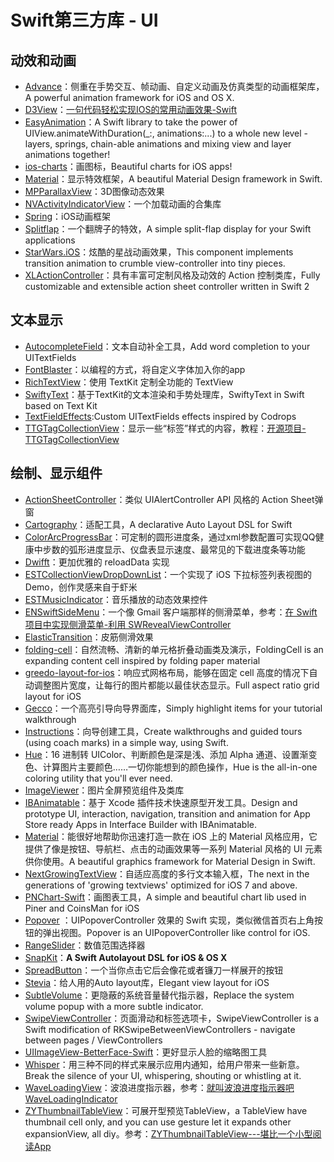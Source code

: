 # Swift第三方库 - UI
## 动效和动画
- [Advance][1]：侧重在手势交互、帧动画、自定义动画及仿真类型的动画框架库，A powerful animation framework for iOS and OS X.
- [D3View][2]：[一句代码轻松实现IOS的常用动画效果-Swift][3]
- [EasyAnimation][4]：A Swift library to take the power of UIView.animateWithDuration(\_:, animations:...) to a whole new level - layers, springs, chain-able animations and mixing view and layer animations together!
- [ios-charts][5]：画图标，Beautiful charts for iOS apps!
- [Material][6]：显示特效框架，A beautiful Material Design framework in Swift. 
- [MPParallaxView][7]：3D图像动态效果
- [NVActivityIndicatorView][8]：一个加载动画的合集库
- [Spring][9]：iOS动画框架
- [Splitflap][10]：一个翻牌子的特效，A simple split-flap display for your Swift applications
- [StarWars.iOS][11]：炫酷的星战动画效果，This component implements transition animation to crumble view-controller into tiny pieces.
- [XLActionController][12]：具有丰富可定制风格及动效的 Action 控制类库，Fully customizable and extensible action sheet controller written in Swift 2

## 文本显示
- [AutocompleteField][13]：文本自动补全工具，Add word completion to your UITextFields
- [FontBlaster][14]：以编程的方式，将自定义字体加入你的app
- [RichTextView][15]：使用 TextKit 定制全功能的 TextView
- [SwiftyText][16]：基于TextKit的文本渲染和手势处理库，SwiftyText in Swift based on Text Kit
- [TextFieldEffects][17]:Custom UITextFields effects inspired by Codrops
- [TTGTagCollectionView][18]：显示一些“标签”样式的内容，教程：[开源项目-TTGTagCollectionView][19]


## 绘制、显示组件
- [ActionSheetController][20]：类似 UIAlertController API 风格的 Action Sheet弹窗
- [Cartography][21]：适配工具，A declarative Auto Layout DSL for Swift
- [ColorArcProgressBar][22]：可定制的圆形进度条，通过xml参数配置可实现QQ健康中步数的弧形进度显示、仪盘表显示速度、最常见的下载进度条等功能
- [Dwifft][23]：更加优雅的 reloadData 实现
- [ESTCollectionViewDropDownList][24]：一个实现了 iOS 下拉标签列表视图的 Demo，创作灵感来自于虾米
- [ESTMusicIndicator][25]：音乐播放的动态效果控件
- [ENSwiftSideMenu][26]：一个像 Gmail 客户端那样的侧滑菜单，参考：[在 Swift 项目中实现侧滑菜单-利用 SWRevealViewController][27]
- [ElasticTransition][28]：皮筋侧滑效果
- [folding-cell][29]：自然流畅、清新的单元格折叠动画类及演示，FoldingCell is an expanding content cell inspired by folding paper material
- [greedo-layout-for-ios][30]：响应式网格布局，能够在固定 cell 高度的情况下自动调整图片宽度，让每行的图片都能以最佳状态显示。Full aspect ratio grid layout for iOS
- [Gecco][31]：一个高亮引导向导界面库，Simply highlight items for your tutorial walkthrough
- [Instructions][32]：向导创建工具，Create walkthroughs and guided tours (using coach marks) in a simple way, using Swift.
- [Hue][33]：16 进制转 UIColor、判断颜色是深是浅、添加 Alpha 通道、设置渐变色、计算图片主要颜色……一切你能想到的颜色操作，Hue is the all-in-one coloring utility that you'll ever need. 
- [ImageViewer][34]：图片全屏预览组件及类库
- [IBAnimatable][35]：基于 Xcode 插件技术快速原型开发工具。Design and prototype UI, interaction, navigation, transition and animation for App Store ready Apps in Interface Builder with IBAnimatable.
- [Material][36]：能很好地帮助你迅速打造一款在 iOS 上的 Material 风格应用，它提供了像是按钮、导航栏、点击的动画效果等一系列 Material 风格的 UI 元素供你使用。A beautiful graphics framework for Material Design in Swift. 
- [NextGrowingTextView][37]：自适应高度的多行文本输入框，The next in the generations of 'growing textviews' optimized for iOS 7 and above.
- [PNChart-Swift][38]：画图表工具，A simple and beautiful chart lib used in Piner and CoinsMan for iOS
- [Popover][39] ：UIPopoverController 效果的 Swift 实现，类似微信首页右上角按钮的弹出视图。Popover is an UIPopoverController like control for iOS.
- [RangeSlider][40]：数值范围选择器
- [SnapKit][41]：**A Swift Autolayout DSL for iOS & OS X**
- [SpreadButton][42]：一个当你点击它后会像花或者镰刀一样展开的按钮
- [Stevia][43]：给人用的Auto layout库，Elegant view layout for iOS 
- [SubtleVolume][44]：更隐蔽的系统音量替代指示器，Replace the system volume popup with a more subtle indicator.
- [SwipeViewController][45]：页面滑动和标签选项卡，SwipeViewController is a Swift modification of RKSwipeBetweenViewControllers - navigate between pages / ViewControllers
- [UIImageView-BetterFace-Swift][46]：更好显示人脸的缩略图工具
- [Whisper][47]：用三种不同的样式来展示应用内通知，给用户带来一些新意。Break the silence of your UI, whispering, shouting or whistling at it. 
- [WaveLoadingView][48]：波浪进度指示器，参考：[就叫波浪进度指示器吧WaveLoadingIndicator][49]
- [ZYThumbnailTableView][50]：可展开型预览TableView，a TableView have thumbnail cell only, and you can use gesture let it expands other expansionView, all diy。参考：[ZYThumbnailTableView---堪比一个小型阅读App][51]


[1]:	https://github.com/storehouse/Advance "Advance"
[2]:	https://github.com/mozhenhau/D3View "D3View"
[3]:	http://mozhenhau.com/2015/06/08/D3View/ "一句代码轻松实现IOS的常用动画效果-Swift"
[4]:	https://github.com/icanzilb/EasyAnimation "EasyAnimation"
[5]:	https://github.com/danielgindi/ios-charts "ios-charts"
[6]:	https://github.com/CosmicMind/Material "Material"
[7]:	https://github.com/DroidsOnRoids/MPParallaxView "MPParallaxView"
[8]:	https://github.com/ninjaprox/NVActivityIndicatorView
[9]:	https://github.com/MengTo/Spring "Spring"
[10]:	https://github.com/yannickl/Splitflap "Splitflap"
[11]:	https://github.com/Yalantis/StarWars.iOS "StarWars.iOS"
[12]:	https://github.com/xmartlabs/XLActionController "XLActionController"
[13]:	https://github.com/filipstefansson/AutocompleteField "AutocompleteField"
[14]:	https://github.com/ArtSabintsev/FontBlaster "FontBlaster"
[15]:	https://github.com/kevinzhow/RichTextView "RichTextView"
[16]:	https://github.com/kejinlu/SwiftyText "SwiftyText"
[17]:	https://github.com/raulriera/TextFieldEffects "TextFieldEffects"
[18]:	https://github.com/zekunyan/TTGTagCollectionView "TTGTagCollectionView"
[19]:	http://tutuge.me/2015/12/31/TTGTagCollectionView/ "开源项目-TTGTagCollectionView"
[20]:	https://github.com/cuzv/ActionSheetController "ActionSheetController"
[21]:	https://github.com/robb/Cartography "Cartography"
[22]:	https://github.com/Shinelw/ColorArcProgressBar "ColorArcProgressBar"
[23]:	https://github.com/jflinter/Dwifft "Dwifft"
[24]:	https://github.com/Aufree/ESTCollectionViewDropDownList "ESTCollectionViewDropDownList"
[25]:	https://github.com/Aufree/ESTMusicIndicator "ESTMusicIndicator"
[26]:	https://github.com/evnaz/ENSwiftSideMenu "ENSwiftSideMenu"
[27]:	https://blog.coding.net/blog/Creating-a-Sidebar-Menu-Using-SWRevealViewController-in-Swift "在 Swift 项目中实现侧滑菜单-利用 SWRevealViewController"
[28]:	https://github.com/lkzhao/ElasticTransition "ElasticTransition"
[29]:	https://github.com/Ramotion/folding-cell "folding-cell"
[30]:	https://github.com/500px/greedo-layout-for-ios "greedo-layout-for-ios"
[31]:	https://github.com/yukiasai/Gecco "Gecco"
[32]:	https://github.com/ephread/Instructions "Instructions"
[33]:	https://github.com/hyperoslo/Hue "Hue"
[34]:	https://github.com/MailOnline/ImageViewer "ImageViewer"
[35]:	https://github.com/JakeLin/IBAnimatable "IBAnimatable"
[36]:	https://github.com/CosmicMind/Material "Material"
[37]:	https://github.com/muukii/NextGrowingTextView "NextGrowingTextView"
[38]:	https://github.com/kevinzhow/PNChart-Swift "PNChart-Swift"
[39]:	https://github.com/cuzv/Popover "Popover：UIPopoverController 效果的 Swift 实现，类似微信首页右上角按钮的弹出视图"
[40]:	https://github.com/Zengzhihui/RangeSlider "RangeSlider"
[41]:	https://github.com/SnapKit/SnapKit "SnapKit"
[42]:	https://github.com/liuzhiyi1992/SpreadButton "SpreadButton"
[43]:	https://github.com/s4cha/Stevia "Stevia"
[44]:	https://github.com/andreamazz/SubtleVolume "SubtleVolume"
[45]:	https://github.com/fortmarek/SwipeViewController "SwipeViewController"
[46]:	https://github.com/croath/UIImageView-BetterFace-Swift "UIImageView-BetterFace-Swift"
[47]:	https://github.com/hyperoslo/Whisper "Whisper"
[48]:	https://github.com/liuzhiyi1992/WaveLoadingView "WaveLoadingView"
[49]:	http://zyden.vicp.cc/waveloadingindicator/ "就叫波浪进度指示器吧WaveLoadingIndicator"
[50]:	https://github.com/liuzhiyi1992/ZYThumbnailTableView "ZYThumbnailTableView"
[51]:	http://zyden.vicp.cc/zythumbnailtableview/